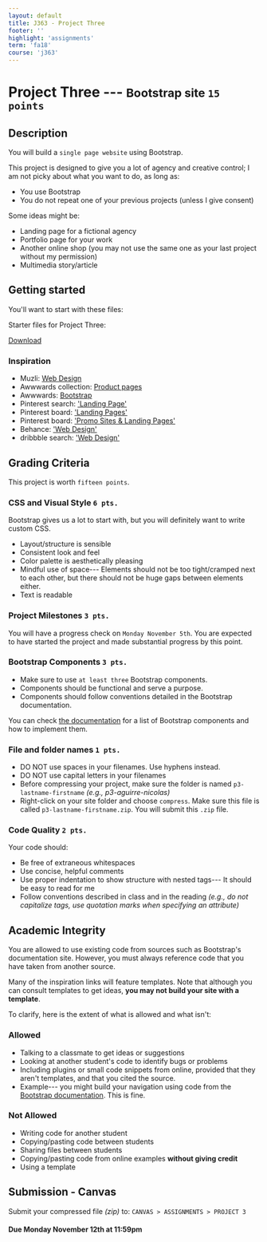 ```yaml
---
layout: default
title: J363 - Project Three
footer: ''
highlight: 'assignments'
term: 'fa18'
course: 'j363'
---
```

# Project Three --- <small>Bootstrap site `15 points`</small>
## Description
You will build a `single page website` using Bootstrap.

This project is designed to give you a lot of agency and creative control; I am not picky about what you want to do, as long as:

 * You use Bootstrap
 * You do not repeat one of your previous projects (unless I give consent)

Some ideas might be:
 * Landing page for a fictional agency
 * Portfolio page for your work
 * Another online shop (you may not use the same one as your last project without my permission)
 * Multimedia story/article

## Getting started
You'll want to start with these files:

<div class="card-block">
  <p class="card-text lead">Starter files for Project Three:</p>
  <a href="start/p3-start.zip" class="btn btn-primary" target="_blank">Download</a>
</div>

### Inspiration
 * Muzli: [Web Design](https://medium.muz.li/tagged/web-design)
 * Awwwards collection: [Product pages](https://www.awwwards.com/awwwards/collections/product-page/)
 * Awwwards: [Bootstrap](https://www.awwwards.com/websites/bootstrap/)
 * Pinterest search: ['Landing Page'](https://www.pinterest.com/search/pins/?q=landing+page)
 * Pinterest board: ['Landing Pages'](https://www.pinterest.com/rondesignlab/landing-page/)
 * Pinterest board: ['Promo Sites & Landing Pages'](https://www.pinterest.com/jvetrau/promo-sites-landing-pages/)
 * Behance: ['Web Design'](https://www.behance.net/search?field=102&content=projects&sort=featured_date&time=week&featured_on_behance=true)
 * dribbble search: ['Web Design'](https://dribbble.com/search?q=web+design)


## Grading Criteria
This project is worth `fifteen points`.

### CSS and Visual Style `6 pts.`
Bootstrap gives us a lot to start with, but you will definitely want to write custom CSS.

 * Layout/structure is sensible
 * Consistent look and feel
 * Color palette is aesthetically pleasing
 * Mindful use of space--- Elements should not be too tight/cramped next to each other, but there should not be huge gaps between elements either.
 * Text is readable

### Project Milestones `3 pts.`
You will have a progress check on `Monday November 5th`. You are expected to have started the project and made substantial progress by this point.

### Bootstrap Components `3 pts.`
 * Make sure to use `at least three` Bootstrap components.
 * Components should be functional and serve a purpose.
 * Components should follow conventions detailed in the Bootstrap documentation.

You can check [the documentation](https://getbootstrap.com/docs/4.1/components/alerts/) for a list of Bootstrap components and how to implement them.

### File and folder names `1 pts.`
 * DO NOT use spaces in your filenames. Use hyphens instead.
 * DO NOT use capital letters in your filenames
 * Before compressing your project, make sure the folder is named `p3-lastname-firstname` _(e.g., p3-aguirre-nicolas)_
 * Right-click on your site folder and choose `compress`. Make sure this file is called `p3-lastname-firstname.zip`. You will submit this `.zip` file.

### Code Quality `2 pts.`
Your code should:

 * Be free of extraneous whitespaces
 * Use concise, helpful comments
 * Use proper indentation to show structure with nested tags--- It should be easy to read for me
 * Follow conventions described in class and in the reading _(e.g., do not capitalize tags, use quotation marks when specifying an attribute)_

## Academic Integrity
You are allowed to use existing code from sources such as Bootstrap's documentation site. However, you must always reference code that you have taken from another source.

Many of the inspiration links will feature templates. Note that although you can consult templates to get ideas, __you may not build your site with a template__.

To clarify, here is the extent of what is allowed and what isn't:

### Allowed
 * Talking to a classmate to get ideas or suggestions
 * Looking at another student's code to identify bugs or problems
 * Including plugins or small code snippets from online, provided that they aren't templates, and that you cited the source.
 * Example--- you might build your navigation using code from the [Bootstrap documentation](https://getbootstrap.com/docs/4.1/getting-started/introduction/). This is fine.

### Not Allowed
 * Writing code for another student
 * Copying/pasting code between students
 * Sharing files between students
 * Copying/pasting code from online examples __without giving credit__
 * Using a template

## Submission - Canvas
Submit your compressed file _(zip)_ to: `CANVAS > ASSIGNMENTS > PROJECT 3`

#### **Due Monday November 12th at 11:59pm**